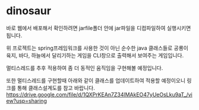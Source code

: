 # dinosaur

바로 웹에서 배포해서 확인하려면
jarfile폴더 안에 jar파일을 디컴파일하여
실행시키면 됩니다.

위 프로젝트는 spring프레임워크를 사용한 것이 아닌 순수한 java 클래스들로
공룡이 육지, 바다, 하늘에서 달리기하는 게임을
CLI창으로 출력해서 보여주는 게임입니다.

멀티스레드를 추후 적용하여
좀 더 동적인 움직임을 구현해볼 예정입니다.

또한 멀티스레드를 구현할때
아래와 같이 클래스를 업데이트하여 적용할 예정이오니
링크를 통해 클래스설계도를 참고 바랍니다.
https://drive.google.com/file/d/1QXPrKEAn7Z34lMAkEO47yUeOsLku9aT_/view?usp=sharing